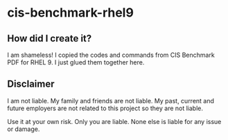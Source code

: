 # cis-benchmark-rhel9

## How did I create it?
I am shameless! I copied the codes and commands from CIS Benchmark PDF for RHEL 9. I just glued them together here.

## Disclaimer
I am not liable. My family and friends are not liable. My past, current and future employers are not related to this project so they are not liable.

Use it at your own risk. Only you are liable. None else is liable for any issue or damage.
